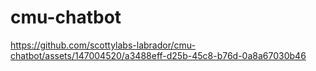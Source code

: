 # cmu-chatbot

 

https://github.com/scottylabs-labrador/cmu-chatbot/assets/147004520/a3488eff-d25b-45c8-b76d-0a8a67030b46

